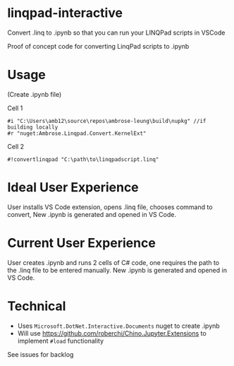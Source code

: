 # linqpad-interactive
Convert .linq to .ipynb so that you can run your LINQPad scripts in VSCode

Proof of concept code for converting LinqPad scripts to .ipynb

# Usage
(Create .ipynb file)

Cell 1
```
#i "C:\Users\amb12\source\repos\ambrose-leung\build\nupkg" //if building locally
#r "nuget:Ambrose.Linqpad.Convert.KernelExt"
```

Cell 2
```
#!convertlinqpad "C:\path\to\linqpadscript.linq"
```

# Ideal User Experience
User installs VS Code extension, opens .linq file, chooses command to convert, New .ipynb is generated and opened in VS Code.

# Current User Experience
User creates .ipynb and runs 2 cells of C# code, one requires the path to the .linq file to be entered manually.  New .ipynb is generated and opened in VS Code.

# Technical
- Uses `Microsoft.DotNet.Interactive.Documents` nuget to create .ipynb
- Will use https://github.com/roberchi/Chino.Jupyter.Extensions to implement `#load` functionality

See issues for backlog

